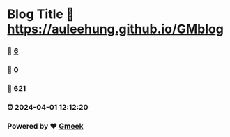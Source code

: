 # Blog Title :link: https://auleehung.github.io/GMblog 
### :page_facing_up: [6](https://auleehung.github.io/GMblog/tag.html) 
### :speech_balloon: 0 
### :hibiscus: 621 
### :alarm_clock: 2024-04-01 12:12:20 
### Powered by :heart: [Gmeek](https://github.com/Meekdai/Gmeek)
